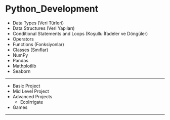 # Python_Development
- Data Types (Veri Türleri)
- Data Structures (Veri Yapıları)
- Conditional Statements and Loops (Koşullu İfadeler ve Döngüler)
- Operators
- Functions (Fonksiyonlar)
- Classes (Sınıflar)
- NumPy
- Pandas
- Mathplotlib
- Seaborn

-------------------------------------

- Basic Project
- Mid Level Project
- Advanced Projects
    - EcoIrrigate
- Games

-------------------------------------